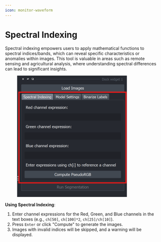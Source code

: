 ```yaml
---
icon: monitor-waveform
---
```


# Spectral Indexing

Spectral indexing empowers users to apply mathematical functions to spectral indices/bands, which can reveal specific characteristics or anomalies within images. This tool is valuable in areas such as remote sensing and agricultural analysis, where understanding spectral differences can lead to significant insights.

<figure><img src="../.gitbook/assets/image (3) (1).png" alt="" width="363"><figcaption></figcaption></figure>

**Using Spectral Indexing**:

1. Enter channel expressions for the Red, Green, and Blue channels in the text boxes (e.g., `ch[50]`, `ch[100]*2`, `ch[25]/ch[10]`).
2. Press `Enter` or click "Compute" to generate the images.
3. Images with invalid indices will be skipped, and a warning will be displayed.

